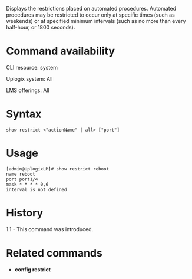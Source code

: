 <!-- 5.4 -->

Displays the restrictions placed on automated procedures. Automated procedures may be restricted to occur only at specific times (such as weekends) or at specified minimum intervals (such as no more than every half-hour, or 1800 seconds).

# Command availability 

CLI resource: system

Uplogix system: All

LMS offerings: All

# Syntax 

```
show restrict <"actionName" | all> ["port"]
```

# Usage 

```
[admin@UplogixLM]# show restrict reboot
name reboot
port port1/4
mask * * * * 0,6
interval is not defined
```

# History 

1.1 - This command was introduced.

# Related commands 

- **config restrict**
